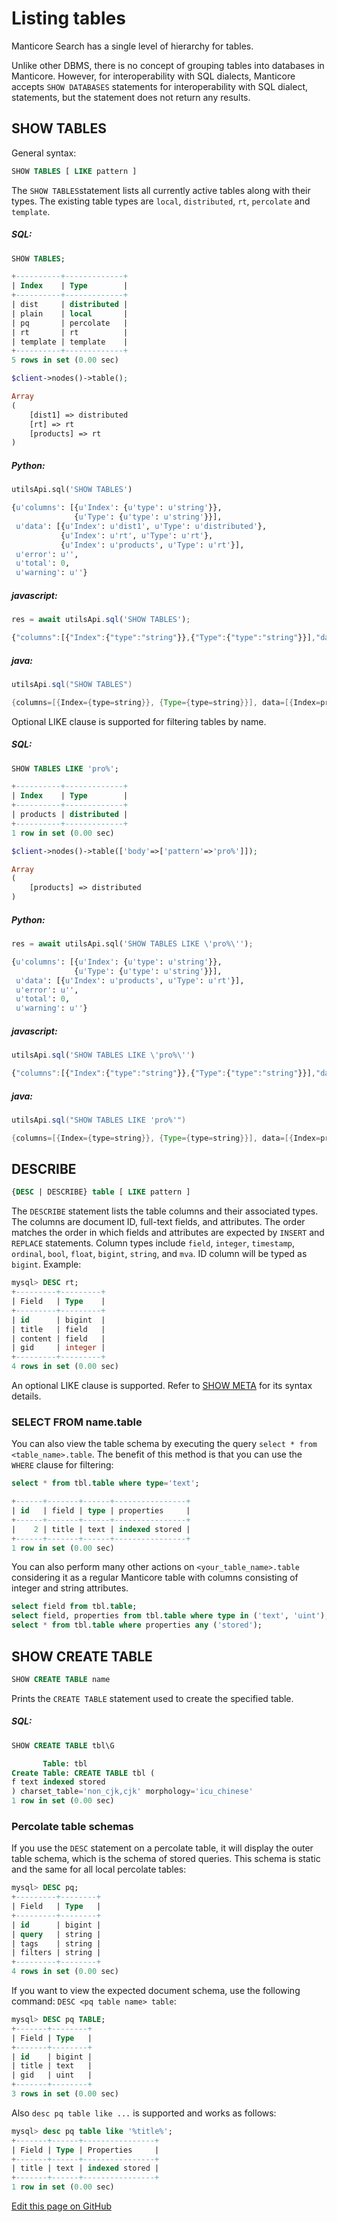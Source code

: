 # Listing tables

Manticore Search has a single level of hierarchy for tables.

Unlike other DBMS, there is no concept of grouping tables into databases in Manticore. However, for interoperability with SQL dialects, Manticore accepts `SHOW DATABASES` statements for interoperability with SQL dialect, statements, but the statement does not return any results.

<!-- example listing -->
## SHOW TABLES

General syntax:

```sql
SHOW TABLES [ LIKE pattern ]
```

The `SHOW TABLES`statement lists all currently active tables along with their types. The existing table types are `local`, `distributed`, `rt`, `percolate` and `template`.


<!-- intro -->
##### SQL:

<!-- request SQL -->

```sql
SHOW TABLES;
```

<!-- response SQL -->

```sql
+----------+-------------+
| Index    | Type        |
+----------+-------------+
| dist     | distributed |
| plain    | local       |
| pq       | percolate   |
| rt       | rt          |
| template | template    |
+----------+-------------+
5 rows in set (0.00 sec)
```

<!-- request PHP -->

```php
$client->nodes()->table();
```

<!-- response PHP -->

```php
Array
(
    [dist1] => distributed
    [rt] => rt
    [products] => rt
)

```
<!-- intro -->
##### Python:

<!-- request Python -->

```python
utilsApi.sql('SHOW TABLES')
```

<!-- response Python -->
```python
{u'columns': [{u'Index': {u'type': u'string'}},
              {u'Type': {u'type': u'string'}}],
 u'data': [{u'Index': u'dist1', u'Type': u'distributed'},
           {u'Index': u'rt', u'Type': u'rt'},
           {u'Index': u'products', u'Type': u'rt'}],
 u'error': u'',
 u'total': 0,
 u'warning': u''}
```
<!-- intro -->
##### javascript:

<!-- request javascript -->

```javascript
res = await utilsApi.sql('SHOW TABLES');
```

<!-- response javascript -->
```javascript
{"columns":[{"Index":{"type":"string"}},{"Type":{"type":"string"}}],"data":[{"Index":"products","Type":"rt"}],"total":0,"error":"","warning":""}
```

<!-- intro -->
##### java:

<!-- request Java -->

```java
utilsApi.sql("SHOW TABLES")
```

<!-- response Java -->
```java
{columns=[{Index={type=string}}, {Type={type=string}}], data=[{Index=products, Type=rt}], total=0, error=, warning=}
```

<!-- end -->

<!-- example Example_2 -->
Optional LIKE clause is supported for filtering tables by name.


<!-- intro -->
##### SQL:

<!-- request SQL -->

```sql
SHOW TABLES LIKE 'pro%';
```

<!-- response SQL -->

```sql
+----------+-------------+
| Index    | Type        |
+----------+-------------+
| products | distributed |
+----------+-------------+
1 row in set (0.00 sec)
```

<!-- request PHP -->

```php
$client->nodes()->table(['body'=>['pattern'=>'pro%']]);
```

<!-- response PHP -->

```php
Array
(
    [products] => distributed
)

```


<!-- intro -->
##### Python:

<!-- request Python -->

```python
res = await utilsApi.sql('SHOW TABLES LIKE \'pro%\'');
```

<!-- response Python -->
```python
{u'columns': [{u'Index': {u'type': u'string'}},
              {u'Type': {u'type': u'string'}}],
 u'data': [{u'Index': u'products', u'Type': u'rt'}],
 u'error': u'',
 u'total': 0,
 u'warning': u''}
```
<!-- intro -->
##### javascript:

<!-- request javascript -->

```javascript
utilsApi.sql('SHOW TABLES LIKE \'pro%\'')
```

<!-- response javascript -->
```javascript
{"columns":[{"Index":{"type":"string"}},{"Type":{"type":"string"}}],"data":[{"Index":"products","Type":"rt"}],"total":0,"error":"","warning":""}
```


<!-- intro -->
##### java:

<!-- request Java -->

```java
utilsApi.sql("SHOW TABLES LIKE 'pro%'")
```

<!-- response Java -->
```java
{columns=[{Index={type=string}}, {Type={type=string}}], data=[{Index=products, Type=rt}], total=0, error=, warning=}
```


<!-- end -->

## DESCRIBE

```sql
{DESC | DESCRIBE} table [ LIKE pattern ]
```

The `DESCRIBE` statement lists the table columns and their associated types. The columns are document ID, full-text fields, and attributes. The order matches the order in which fields and attributes are expected by `INSERT` and `REPLACE` statements. Column types  include `field`, `integer`, `timestamp`, `ordinal`, `bool`, `float`, `bigint`, `string`, and `mva`. ID column will be typed as `bigint`. Example:

```sql
mysql> DESC rt;
+---------+---------+
| Field   | Type    |
+---------+---------+
| id      | bigint  |
| title   | field   |
| content | field   |
| gid     | integer |
+---------+---------+
4 rows in set (0.00 sec)
```

An optional LIKE clause is supported. Refer to
[SHOW META](Node_info_and_management/SHOW_META.md) for its syntax details.

### SELECT FROM name.table

<!-- example name_table -->
You can also view the table schema by executing the query `select * from <table_name>.table`. The benefit of this method is that you can use the `WHERE` clause for filtering:

<!-- request SQL -->
```sql
select * from tbl.table where type='text';
```

<!-- response SQL -->
```sql
+------+-------+------+----------------+
| id   | field | type | properties     |
+------+-------+------+----------------+
|    2 | title | text | indexed stored |
+------+-------+------+----------------+
1 row in set (0.00 sec)
```

<!-- end -->

<!-- example name_table2 -->

You can also perform many other actions on `<your_table_name>.table` considering it as a regular Manticore table with columns consisting of integer and string attributes.

<!-- request SQL -->

```sql
select field from tbl.table;
select field, properties from tbl.table where type in ('text', 'uint');
select * from tbl.table where properties any ('stored');
```

<!-- end -->

## SHOW CREATE TABLE

<!-- example show_create -->
```sql
SHOW CREATE TABLE name
```

Prints the `CREATE TABLE` statement used to create the specified table.

<!-- intro -->
##### SQL:

<!-- request SQL -->
```sql
SHOW CREATE TABLE tbl\G
```

<!-- response SQL -->
```sql
       Table: tbl
Create Table: CREATE TABLE tbl (
f text indexed stored
) charset_table='non_cjk,cjk' morphology='icu_chinese'
1 row in set (0.00 sec)
```
<!-- end -->

### Percolate table schemas

If you use the `DESC` statement on a percolate table, it will display the outer table schema, which is the schema of stored queries. This schema is static and the same for all local percolate tables:

```sql
mysql> DESC pq;
+---------+--------+
| Field   | Type   |
+---------+--------+
| id      | bigint |
| query   | string |
| tags    | string |
| filters | string |
+---------+--------+
4 rows in set (0.00 sec)
```

If you want to view the expected document schema, use the following command:
`DESC <pq table name> table`:

```sql
mysql> DESC pq TABLE;
+-------+--------+
| Field | Type   |
+-------+--------+
| id    | bigint |
| title | text   |
| gid   | uint   |
+-------+--------+
3 rows in set (0.00 sec)
```

Also `desc pq table like ...` is supported and works as follows:

```sql
mysql> desc pq table like '%title%';
+-------+------+----------------+
| Field | Type | Properties     |
+-------+------+----------------+
| title | text | indexed stored |
+-------+------+----------------+
1 row in set (0.00 sec)
```

[Edit this page on GitHub](https://github.com/manticoresoftware/manticoresearch/tree/master/manual/Listing_tables.md)

<!-- proofread -->